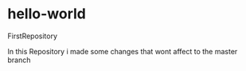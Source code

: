# hello-world
FirstRepository

In this Repository i made some changes that wont affect to the master branch 
